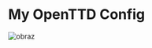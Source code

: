 # My OpenTTD Config
![obraz](https://github.com/user-attachments/assets/139ed356-e976-4f28-8eaa-349d2717dec3)
